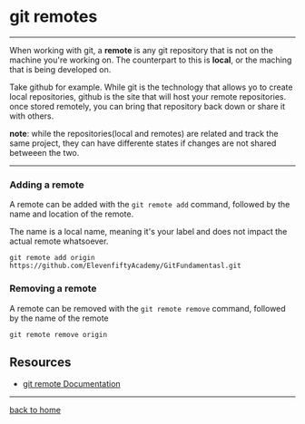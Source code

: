 # git remotes
---
When working with git, a **remote** is any git repository that is not on the machine you're working on. The counterpart to this is **local**, or the maching that is being developed on.

Take github for example. While git is the technology that allows yo to create local repositories, github is the site that will host your remote repositories. once stored remotely, you can bring that repository back down or share it with others.

**note**: while the repositories(local and remotes) are related and track the same project, they can have differente states if changes are not shared betweeen the two.

---
### Adding a remote
A remote can be added with the `git remote add` command, followed by the name and location of the remote.

The name is a local name, meaning it's your label and does not impact the actual remote whatsoever.
```
git remote add origin https://github.com/ElevenfiftyAcademy/GitFundamentasl.git
```
### Removing a remote
A remote can be removed with the `git remote remove` command, followed by the name of the remote
```
git remote remove origin
```
## Resources
- [git remote Documentation](httmps://git-scm.com/docs/git-remote)
---
[back to home](../README.md)